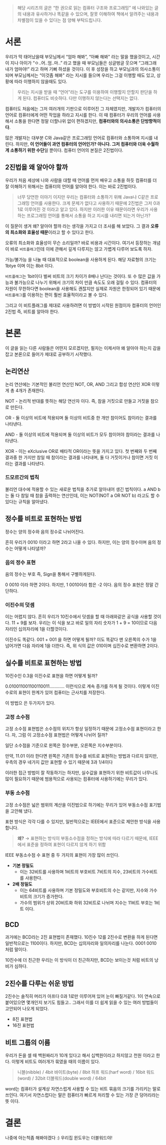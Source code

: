 > 해당 시리즈의 글은 “한 권으로 읽는 컴퓨터 구조와 프로그래밍” 에 나와있는 글의 내용과 유사하거나 똑같을 수 있으며, 잘못 이해하여 책에서 알려주는 내용과 차별점이 있을 수 있다는 점 양해 부탁드립니다.
> 

# 서론

 우리가 막 태어났을때 부모님께서 “엄마 해봐”, “아빠 해봐" 라는 말을 했을것이고, 시간이 지나 아이가 “ㅇ..어..엄..마..” 라고 했을 때 부모님들은 싱글벙글 웃으며 “그래그래 내가 엄마야!” 라고 하며 기뻐 하셨을 것이다. 이 후 성장을 하고 부모님과의 의사소통이 되며 부모님께서는 “이것좀 해봐" 라는 지시를 들으며 우리는 그걸 이행할 때도 있고, 상황에 따라 이행하지 않을때도 있다.

> 우리는 지시을 받을 때 “언어"라는 도구를 이용하여 이행할지 안할지 판단을 하게 된다. 컴퓨터도 비슷하다. 다만 이행하지 않는다는 선택지는 없다.
> 

 컴퓨터도 처음에는 그저 여러개의 기판으로 이루어진 그 자체였지만, 개발자가 컴퓨터의 언어로 컴퓨터에게 어떤 작업을 하라고 지시를 한다. 이 때 컴퓨터가 우리의 언어를 사용해서 소통을 한다면 정말 더할나위 없이 편하겠지만, **컴퓨터와의 의사소통은 단방향적이다**. 

 많은 개발자는 대부분 C와 Java같은 프로그래밍 언어로 컴퓨터와 소통하며 지시를 내린다. 하지만, **이 언어들이 과연 컴퓨터의 언어인가? 아니다. 그저 컴퓨터와 더욱 수월하게 소통하기 위한 수단**일 뿐이다. 컴퓨터 언어의 본질은 2진법이다.

## 2진법을 왜 알아야 할까

 우리가 처음 세상에 나와 사람을 대할 때 언어를 먼저 배우고 소통을 하듯 컴퓨터를 더 잘 이해하기 위해서는 컴퓨터의 언어를 알아야 한다. 이는 바로 2진법이다.

> 너무 당연한 이야기 이지만 우리는 컴퓨터와 소통하기 위해 Java나 C같은 프로그래밍 언어를 사용한다. 크게 문제가 없다고 사용하기 때문에 2진법은 그저 0과 1로 이루어진 것 이라고 알고 있다. 하지만 이러한 이유 때문이라면 우리가 사용하는 프로그래밍 언어를 통해서 소통을 하고 지시를 내리면 되는거 아닌가?
> 

이 질문이 생겨 왜? 알아야 할까 라는 생각을 가지고 더 조사를 해 보았다. 그 결과  **오류의 최소화와 효율성 때문**이라고 할 수 있다고 한다.

 오류의 최소화와 효율성이 무슨 소리일까? 바로 비용과 시간이다. 여기서 등장하는 개념이 바로 `비트플래그`인데 이에 관해서 깊게 다루지는 않고 가볍게 다루어 보도록 하자.

 가능/불가능 을 나눌 때 대표적으로 boolean을 사용하게 된다. 해당 자료형의 크기는 1btye 이며 이는 8bit 이다. 

`비트플래그`는 1bit이다 벌써 비트의 크기 차이가 8배나 난다는 것이다. 또 수 많은 값을 가능과 불가능으로 나누기 위해서 크기의 차이 만큼 속도도 오래 걸릴 수 있다. 컴퓨터의 자원이 무한하다면 boolean을 사용해도 괜찮지만 실제로 자원은 한정되어 있기 때문에 `비트플래그`를 이용하는 편이 훨씬 효율적이라고 볼 수 있다.

 그리고 이 비트플래그를 제대로 사용하려면 이 방법이 시작된 원점이자 컴퓨터의 언어인 2진법 즉, 비트를 알아야 한다.

# 본론

 이 글을 읽는 다른 사람들은 어떤지 모르겠지만, 필자는 이제서야 왜 알아야 하는지 감을 잡고 본론으로 들어가 제대로 공부하기 시작했다.

## 논리연산

논리 연산에는 기본적인 불리언 연산인 NOT, OR, AND 그리고 합성 연산인 XOR 이렇게 총 4개가 존재한다.

NOT - 논리적 반대를 뜻하는 해당 연산자 이다. 즉, 참을 거짓으로 만들고 거짓을 참으로 만든다.

OR - 둘 이상의 비트에 적용되며 둘 이상의 비트중 한 개만 참이어도 참이라는 결과를 나타낸다.

AND - 둘 이상의 비트에 적용되며 둘 이상의 비트가 모두 참이어야 참이라는 결과를 나타낸다.

XOR - 이는 eXclusive OR로 배타적 OR이라는 뜻을 가지고 있다. 첫 번째와 두 번째 결과중 한 가지만 참일 때 참이라는 결과를 나타내며, 둘 다 거짓이거나 참이면 거짓 이라는 결과를 나타낸다.

### 드모르간의 법칙

불리언 대수에 적용할 수 있는 새로운 법칙을 추가로 알아내어 생긴 법칙이다.
a AND b 는 둘 다 참일 때 참을 출력하는 연산인데, 이는 NOT(NOT a OR NOT b) 라고도 할 수 있다는 규칙을 알아냈다.

## 정수를 비트로 표현하는 방법

정수는 양의 정수와 음의 정수로 나뉘어진다.

흔히 우리가 0010 이라고 하면 2라고 나올 수 있다. 하지만, 이는 양의 정수이며 음의 정수는 어떻게 나타낼까?

### 음의 정수 표현

음의 정수는 부호 즉, Sign을 통해서 구별하게된다.

0 0010 이라 하면 2이다. 하지만, 1 0010이라 함은 -2 이다. 음의 정수 표현은 정말 간단하다.

### 이진수의 덧셈

이는 어렵지 않다. 흔히 우리가 10진수에서 덧셈을 할 때 아래와같은 공식을 사용할 것이다.
11 + 9를 보자. 우리는 이 식을 보고 바로 일의 자리 숫자가 1 + 9 = 10이므로 다음 자리인 십의자리에 1을 더할것이다.

이진수도 똑같다. 001 + 001 을 하면 어떻게 될까? 이도 똑같다 맨 오른쪽의 수가 1을 넘어가면 다음 자리에 1을 더한다. 즉, 위 식의 값은 010이며 십진수로 변환하면 2이다.

## 실수를 비트로 표현하는 방법

10진수인 0.3을 이진수로 표현을 하면 어떻게 될까?

0.010011001100110011………… 이런식으로 계속 증가를 하게 될 것이다. 이렇게 이진수로의 표현이 한계가 있어 컴퓨터는 근사치를 저장한다.

이 방법으 은 두가지가 있다.

### 고정 소수점

고정 소수점 표현법은 소수점의 위치가 항상 일정하기 때문에 고정소수점 표현이라고 한다.
자, 그럼 이 고정소수점 표현법은 어떻게 나뉘어 질까?

일단 소수점을 기준으로 왼쪽은 정수부분, 오른쪽은 지수부분이다.

만약, 11.01 이라 한다면 왼쪽은 기존의 정수를 비트로 표현하는 방법과 다르지 않지만, 우측의 경우 네가지 값만 표현할 수 있기 때문에 3과 1/4이다

이러한 접근 방법이 잘 작동하기는 하지만, 실수값을 표현하기 위한 비트값이 너무나도 많이 필요하기 때문에 범용적으로 사용되는 컴퓨터에 사용하기에는 무리가 있다.

### 부동 소수점

고정 소수점은 넓은 범위의 계산을 이진법으로 하기에는 무리가 있어 부동소수점 표기법을 고안해 냈다.

표현 방식은 각각 다를 수 있지만, 일반적으로는 IEEE에서 표준으로 제안한 방식을 사용합니다.

> **왜?** → 표현하는 방식이 부동소수점을 정하는 방식에 따라 다르기 때문에, IEEE에서 표준을 정하여 표현이 다르지 않게 하기 위함
> 

IEEE 부동소수점 수 표현 중 두 가지의 표현이 가장 많이 쓰인다.

- **기본 정밀도**
    - 이는 32비트를 사용하며 1비트의 부호비트 7비트의 지수, 23비트의 가수비트를 사용한다.
- **2배 정밀도**
    - 이는 64비트를 사용하며 기본 정밀도와 부호비트의 수는 같지만, 지수와 가수 비트의 크기가 증가한다.
    - 가수의 범위가 상위 20비트화 하위 32비트로 나뉘며 지수는 11비트 부호는 1비트 이다.

## BCD

과거에는 BCD라는 2진 표현법이 존재했다. 10진수 12를 2진수로 변환을 하게 된다면 일반적으로는 1100이다. 하지만, BCD는 십의자리와 일의자리를 나눈다. 0001 0010 처럼 말이다.

10진수에 더 친근한 우리는 이 방식이 더 친근하지만, BCD는 보이는것 처럼 비트의 낭비가 심하다.

## 2진수를 다루는 쉬운 방법

2진수는 솔직히 머리가 아프다 0과 1로만 이루어져 있어 눈이 빠질거같다. 1이 연속으로 붙어있으면 몇개인지 보기도 힘들고.. 그래서 이를 더 쉽게 읽을 수 있는 여러 방법들이 고안되어 나오게 되었다.

- 8진 표현법
- 16진 표현법

## 비트 그룹의 이름

우리가 돈을 셀 때 백원짜리가 10개 있다고 해서 십백원이라고 하지않고 천원 이라고 한다.
이렇게 비트도 여러개가 묶였을 때의 이름이 있다.

> 니블(nibble) / 4bit
바이트(byte) / 8bit
하프 워드(harf word) / 16bit
워드(word) / 32bit
더블워드(double word) / 64bit
> 

word는 컴퓨터가 설계상 자연스럽게 사용할 수 있는 비트 묶음의 크기를 가리키는 말로 쓰인다. 여기서 자연스럽다는 말은 컴퓨터가 빠르게 처리할 수 있는 가장 큰 덩어리라는 뜻 이다.

# 결론

나중에 아는척좀 해봐야겠다 :) 우리집 윈도우는 더블워드야!
